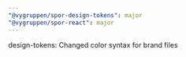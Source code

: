 ```yaml
---
"@vygruppen/spor-design-tokens": major
"@vygruppen/spor-react": major
---
```


design-tokens: Changed color syntax for brand files
